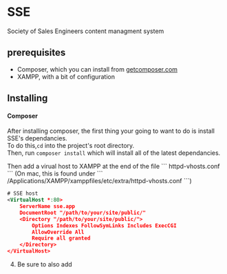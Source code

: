 SSE
======
Society of Sales Engineers content managment system

prerequisites
------
* Composer, which you can install from [getcomposer.com](getcomposer.com)
* XAMPP, with a bit of configuration

Installing
------

#### Composer
After installing composer, the first thing your going to want to do is install SSE's dependancies. <br>
To do this,``` cd ``` into the project's root directory.<br>
Then, run ``` composer install ``` which will install all of the latest dependancies.

<p>Then add a virual host to XAMPP at the end of the file ``` httpd-vhosts.conf ``` (On mac, this is found under ``` /Applications/XAMPP/xamppfiles/etc/extra/httpd-vhosts.conf ```)</p>

```xml
# SSE host
<VirtualHost *:80>
    ServerName sse.app
    DocumentRoot "/path/to/your/site/public/"
    <Directory "/path/to/your/site/public/">
        Options Indexes FollowSymLinks Includes ExecCGI
        AllowOverride All
        Require all granted
    </Directory>
</VirtualHost>
```
4. Be sure to also add 
